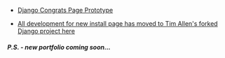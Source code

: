 - [Django Congrats Page Prototype](http://chadwhitman.github.io/congrats/django)

- [All development for new install page has moved to Tim Allen's forked Django project here](https://github.com/FlipperPA/django/tree/feature/congrats-page)

##### P.S. - new portfolio coming soon...
